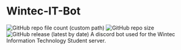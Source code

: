 # Wintec-IT-Bot
![GitHub repo file count (custom path)](https://img.shields.io/github/directory-file-count/zerrissen/wintec-it-bot/src/commands?label=bot%20commands&style=flat-square) ![GitHub repo size](https://img.shields.io/github/repo-size/zerrissen/wintec-it-bot?style=flat-square) ![GitHub release (latest by date)](https://img.shields.io/github/v/release/zerrissen/wintec-it-bot?style=flat-square)
A discord bot used for the Wintec Information Technology Student server.
